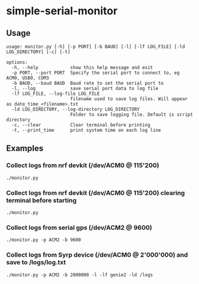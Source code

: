# simple-serial-monitor

## Usage
```
usage: monitor.py [-h] [-p PORT] [-b BAUD] [-l] [-lf LOG_FILE] [-ld LOG_DIRECTORY] [-c] [-t]

options:
  -h, --help            show this help message and exit
  -p PORT, --port PORT  Specify the serial port to connect to, eg ACM0, USB0, COM3
  -b BAUD, --baud BAUD  Baud rate to set the serial port to
  -l, --log             save serial port data to log file
  -lf LOG_FILE, --log-file LOG_FILE
                        filename used to save log files. Will appear as date_time_<filename>.txt
  -ld LOG_DIRECTORY, --log-directory LOG_DIRECTORY
                        Folder to save logging file. Default is script directory
  -c, --clear           Clear terminal before printing
  -t, --print_time      print system time on each log line
  ```

## Examples
### Collect logs from nrf devkit (/dev/ACM0 @ 115'200)
```
./monitor.py
```

### Collect logs from nrf devkit (/dev/ACM0 @ 115'200) clearing terminal before starting
```
./monitor.py
```

### Collect logs from serial gps (/dev/ACM2 @ 9600)
```
./monitor.py -p ACM2 -b 9600
```

### Collect logs from Syrp device (/dev/ACM0 @ 2'000'000) and save to /logs/log.txt
```
./monitor.py -p ACM2 -b 2000000 -l -lf genie2 -ld /logs
```
